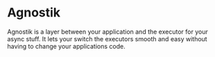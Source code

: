 # Agnostik

Agnostik is a layer between your application and the executor for your async stuff.
It lets your switch the executors smooth and easy without having to change your applications code.
